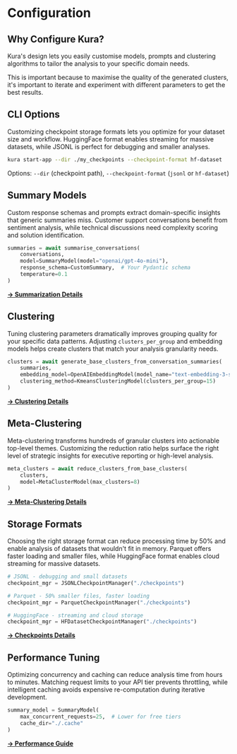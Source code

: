 # Configuration

## Why Configure Kura?

Kura's design lets you easily customise models, prompts and clustering algorithms to tailor the analysis to your specific domain needs.

This is important because to maximise the quality of the generated clusters, it's important to iterate and experiment with different parameters to get the best results.

## CLI Options

Customizing checkpoint storage formats lets you optimize for your dataset size and workflow. HuggingFace format enables streaming for massive datasets, while JSONL is perfect for debugging and smaller analyses.

```bash
kura start-app --dir ./my_checkpoints --checkpoint-format hf-dataset
```

Options: `--dir` (checkpoint path), `--checkpoint-format` (`jsonl` or `hf-dataset`)

## Summary Models

Custom response schemas and prompts extract domain-specific insights that generic summaries miss. Customer support conversations benefit from sentiment analysis, while technical discussions need complexity scoring and solution identification.

```python
summaries = await summarise_conversations(
    conversations,
    model=SummaryModel(model="openai/gpt-4o-mini"),
    response_schema=CustomSummary,  # Your Pydantic schema
    temperature=0.1
)
```

**[→ Summarization Details](../core-concepts/summarization.md)**

## Clustering

Tuning clustering parameters dramatically improves grouping quality for your specific data patterns. Adjusting `clusters_per_group` and embedding models helps create clusters that match your analysis granularity needs.

```python
clusters = await generate_base_clusters_from_conversation_summaries(
    summaries,
    embedding_model=OpenAIEmbeddingModel(model_name="text-embedding-3-small"),
    clustering_method=KmeansClusteringModel(clusters_per_group=15)
)
```

**[→ Clustering Details](../core-concepts/clustering.md)**

## Meta-Clustering

Meta-clustering transforms hundreds of granular clusters into actionable top-level themes. Customizing the reduction ratio helps surface the right level of strategic insights for executive reporting or high-level analysis.

```python
meta_clusters = await reduce_clusters_from_base_clusters(
    clusters,
    model=MetaClusterModel(max_clusters=8)
)
```

**[→ Meta-Clustering Details](../core-concepts/meta-clustering.md)**

## Storage Formats

Choosing the right storage format can reduce processing time by 50% and enable analysis of datasets that wouldn't fit in memory. Parquet offers faster loading and smaller files, while HuggingFace format enables cloud streaming for massive datasets.

```python
# JSONL - debugging and small datasets
checkpoint_mgr = JSONLCheckpointManager("./checkpoints")

# Parquet - 50% smaller files, faster loading
checkpoint_mgr = ParquetCheckpointManager("./checkpoints")

# HuggingFace - streaming and cloud storage
checkpoint_mgr = HFDatasetCheckpointManager("./checkpoints")
```

**[→ Checkpoints Details](../core-concepts/checkpoints.md)**

## Performance Tuning

Optimizing concurrency and caching can reduce analysis time from hours to minutes. Matching request limits to your API tier prevents throttling, while intelligent caching avoids expensive re-computation during iterative development.

```python
summary_model = SummaryModel(
    max_concurrent_requests=25,  # Lower for free tiers
    cache_dir="./.cache"
)
```

**[→ Performance Guide](../guides/performance.md)**

